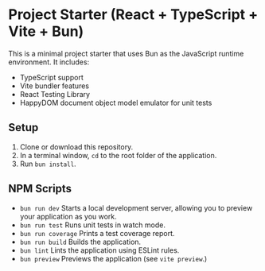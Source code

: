 # Project Starter (React + TypeScript + Vite + Bun)

This is a minimal project starter that uses Bun as the JavaScript runtime environment. It includes:

- TypeScript support
- Vite bundler features
- React Testing Library
- HappyDOM document object model emulator for unit tests

## Setup

1. Clone or download this repository.
2. In a terminal window, `cd` to the root folder of the application.
3. Run `bun install`.

## NPM Scripts

- `bun run dev` Starts a local development server, allowing you to preview your application as you work.
- `bun run test` Runs unit tests in watch mode.
- `bun run coverage` Prints a test coverage report.
- `bun run build` Builds the application.
- `bun lint` Lints the application using ESLint rules.
- `bun preview` Previews the application (see `vite preview`.)

